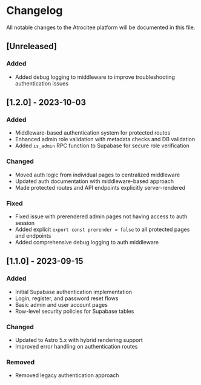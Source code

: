 # Changelog

All notable changes to the Atrocitee platform will be documented in this file.

## [Unreleased]

### Added
- Added debug logging to middleware to improve troubleshooting authentication issues

## [1.2.0] - 2023-10-03

### Added
- Middleware-based authentication system for protected routes
- Enhanced admin role validation with metadata checks and DB validation
- Added `is_admin` RPC function to Supabase for secure role verification

### Changed
- Moved auth logic from individual pages to centralized middleware
- Updated auth documentation with middleware-based approach
- Made protected routes and API endpoints explicitly server-rendered

### Fixed
- Fixed issue with prerendered admin pages not having access to auth session
- Added explicit `export const prerender = false` to all protected pages and endpoints
- Added comprehensive debug logging to auth middleware

## [1.1.0] - 2023-09-15

### Added
- Initial Supabase authentication implementation
- Login, register, and password reset flows
- Basic admin and user account pages
- Row-level security policies for Supabase tables

### Changed
- Updated to Astro 5.x with hybrid rendering support
- Improved error handling on authentication routes

### Removed
- Removed legacy authentication approach 